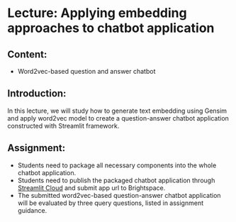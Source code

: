# Lecture: Applying embedding approaches to chatbot application
## Content:
- Word2vec-based question and answer chatbot

## Introduction: 
In this lecture, we will study how to generate text embedding using Gensim and apply word2vec model to create a question-answer chatbot application constructed with Streamlit framework. 

## Assignment:
* Students need to package all necessary components into the whole chatbot application.
* Students need to publish the packaged chatbot application through [Streamlit Cloud](https://streamlit.io/cloud) and submit app url to Brightspace.
* The submitted word2vec-based question-answer chatbot application will be evaluated by three query questions, listed in assignment guidance. 
